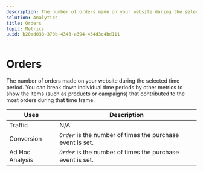 ```yaml
---
description: The number of orders made on your website during the selected time period. You can break down individual time periods by other metrics to show the items (such as products or campaigns) that contributed to the most orders during that time frame.
solution: Analytics
title: Orders
topic: Metrics
uuid: b20ad038-370b-4343-a394-434d3c4bd111
---
```


# Orders

The number of orders made on your website during the selected time period. You can break down individual time periods by other metrics to show the items (such as products or campaigns) that contributed to the most orders during that time frame.

|  Uses  | Description  |
|---|---|
|  Traffic  | N/A  |
|  Conversion  | *`Order`* is the number of times the purchase event is set.  |
|  Ad Hoc Analysis  | *`Order`* is the number of times the purchase event is set.  |

